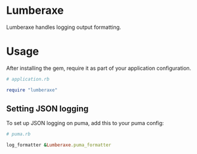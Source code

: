 # Lumberaxe

Lumberaxe handles logging output formatting.

# Usage

After installing the gem, require it as part of your application configuration.

```ruby
# application.rb

require "lumberaxe"
```

## Setting JSON logging

To set up JSON logging on puma, add this to your puma config:

```ruby
# puma.rb

log_formatter &Lumberaxe.puma_formatter
```
